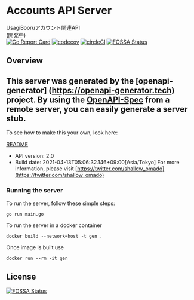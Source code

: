 # Accounts API Server
UsagiBooruアカウント関連API  
(開発中)  
[![Go Report Card](https://goreportcard.com/badge/github.com/UsagiBooru/accounts-server)](https://goreportcard.com/report/github.com/UsagiBooru/accounts-server)
[![codecov](https://codecov.io/gh/UsagiBooru/accounts-server/branch/dev/graph/badge.svg?token=RUY9NENNJ9)](https://codecov.io/gh/UsagiBooru/accounts-server)
[![circleCI](https://circleci.com/gh/UsagiBooru/accounts-server.svg?style=svg)](https://circleci.com/gh/circleci/circleci-docs)
[![FOSSA Status](https://app.fossa.com/api/projects/git%2Bgithub.com%2FUsagiBooru%2Faccounts-server.svg?type=shield)](https://app.fossa.com/projects/git%2Bgithub.com%2FUsagiBooru%2Faccounts-server?ref=badge_shield)

## Overview
This server was generated by the [openapi-generator]
(https://openapi-generator.tech) project.
By using the [OpenAPI-Spec](https://github.com/OAI/OpenAPI-Specification) from a remote server, you can easily generate a server stub.  
-

To see how to make this your own, look here:

[README](https://openapi-generator.tech)

- API version: 2.0
- Build date: 2021-04-13T05:06:32.146+09:00[Asia/Tokyo]
For more information, please visit [https://twitter.com/shallow_omado](https://twitter.com/shallow_omado)


### Running the server
To run the server, follow these simple steps:

```
go run main.go
```

To run the server in a docker container
```
docker build --network=host -t gen .
```

Once image is built use
```
docker run --rm -it gen 
```

## License
[![FOSSA Status](https://app.fossa.com/api/projects/git%2Bgithub.com%2FUsagiBooru%2Faccounts-server.svg?type=large)](https://app.fossa.com/projects/git%2Bgithub.com%2FUsagiBooru%2Faccounts-server?ref=badge_large)